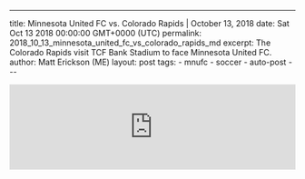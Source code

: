 ---
  title: Minnesota United FC vs. Colorado Rapids | October 13, 2018
  date: Sat Oct 13 2018 00:00:00 GMT+0000 (UTC)
  permalink: 2018_10_13_minnesota_united_fc_vs_colorado_rapids_md
  excerpt: The Colorado Rapids visit TCF Bank Stadium to face Minnesota United FC.
  author: Matt Erickson (ME)
    layout: post
    tags:
      - mnufc
      - soccer
      - auto-post
    ---
  <div class='soccer-video-wrapper'>
    <iframe class='soccer-video' width='100%' height='auto' frameborder='0' allowfullscreen src="https://www.mnufc.com/iframe-video?brightcove_id=5848444572001&brightcove_player_id=default&brightcove_account_id=5534894110001"></iframe>
  </div>